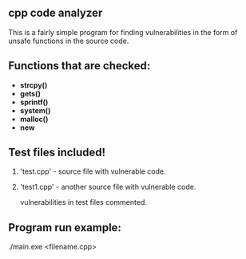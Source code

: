 ## cpp code analyzer

This is a fairly simple program for finding vulnerabilities in the form of unsafe functions in the source code.


## Functions that are checked:
- **strcpy()**
- **gets()**
- **sprintf()**
- **system()**
- **malloc()**
- **new**


## Test files included!

1. 'test.cpp' - source file with vulnerable code.
2. 'test1.cpp' - another source file with vulnerable code.

    vulnerabilities in test files commented. 

## Program run example:

./main.exe <filename.cpp>